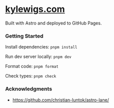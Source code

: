 # [kylewigs.com](https://kylewigs.com)

Built with Astro and deployed to GitHub Pages.

### Getting Started

Install dependencies: `pnpm install`

Run dev server locally: `pnpm dev`

Format code: `pnpm format`

Check types: `pnpm check`

### Acknowledgments

- https://github.com/christian-luntok/astro-lane/
